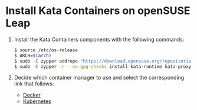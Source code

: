 # Install Kata Containers on openSUSE Leap

1. Install the Kata Containers components with the following commands:

   ```bash
   $ source /etc/os-release
   $ ARCH=$(arch)
   $ sudo -E zypper addrepo "https://download.opensuse.org/repositories/home:/katacontainers:/releases:/${ARCH}:/master/openSUSE_Leap_${VERSION_ID}/home:katacontainers:releases:${ARCH}:master.repo"
   $ sudo -E zypper -n --no-gpg-checks install kata-runtime kata-proxy kata-shim
   ```

2. Decide which container manager to use and select the corresponding link that follows:

   - [Docker](docker/opensuse-docker-install.md)
   - [Kubernetes](https://github.com/kata-containers/documentation/blob/master/Developer-Guide.md#run-kata-containers-with-kubernetes)
